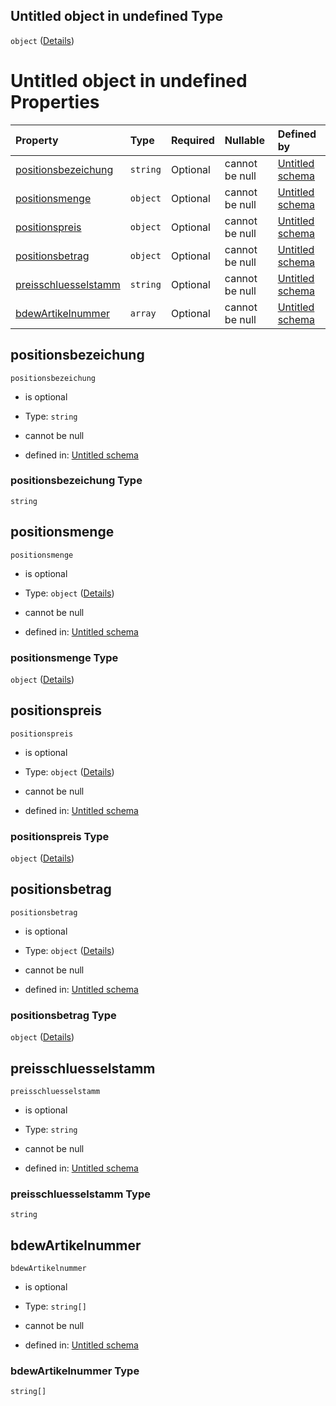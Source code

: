 ## Untitled object in undefined Type

`object` ([Details](angebotsposition.md))

# Untitled object in undefined Properties

| Property                                      | Type     | Required | Nullable       | Defined by                                                                                                                                                                                                    |
| :-------------------------------------------- | :------- | :------- | :------------- | :------------------------------------------------------------------------------------------------------------------------------------------------------------------------------------------------------------ |
| [positionsbezeichung](#positionsbezeichung)   | `string` | Optional | cannot be null | [Untitled schema](angebotsposition-properties-positionsbezeichung.md "https://raw.githubusercontent.com/conuti-gmbh/bo4e/main/schemas/v1/com/Angebotsposition.schema.json#/properties/positionsbezeichung")   |
| [positionsmenge](#positionsmenge)             | `object` | Optional | cannot be null | [Untitled schema](menge.md "https://raw.githubusercontent.com/conuti-gmbh/bo4e/main/schemas/v1/com/Menge.schema.json#/properties/positionsmenge")                                                             |
| [positionspreis](#positionspreis)             | `object` | Optional | cannot be null | [Untitled schema](preis.md "https://raw.githubusercontent.com/conuti-gmbh/bo4e/main/schemas/v1/com/Preis.schema.json#/properties/positionspreis")                                                             |
| [positionsbetrag](#positionsbetrag)           | `object` | Optional | cannot be null | [Untitled schema](betrag.md "https://raw.githubusercontent.com/conuti-gmbh/bo4e/main/schemas/v1/com/Betrag.schema.json#/properties/positionsbetrag")                                                          |
| [preisschluesselstamm](#preisschluesselstamm) | `string` | Optional | cannot be null | [Untitled schema](angebotsposition-properties-preisschluesselstamm.md "https://raw.githubusercontent.com/conuti-gmbh/bo4e/main/schemas/v1/com/Angebotsposition.schema.json#/properties/preisschluesselstamm") |
| [bdewArtikelnummer](#bdewartikelnummer)       | `array`  | Optional | cannot be null | [Untitled schema](bdewartikelnummer.md "https://raw.githubusercontent.com/conuti-gmbh/bo4e/main/schemas/v1/enum/BDEWArtikelnummer.schema.json#/properties/bdewArtikelnummer")                                 |

## positionsbezeichung



`positionsbezeichung`

*   is optional

*   Type: `string`

*   cannot be null

*   defined in: [Untitled schema](angebotsposition-properties-positionsbezeichung.md "https://raw.githubusercontent.com/conuti-gmbh/bo4e/main/schemas/v1/com/Angebotsposition.schema.json#/properties/positionsbezeichung")

### positionsbezeichung Type

`string`

## positionsmenge



`positionsmenge`

*   is optional

*   Type: `object` ([Details](menge.md))

*   cannot be null

*   defined in: [Untitled schema](menge.md "https://raw.githubusercontent.com/conuti-gmbh/bo4e/main/schemas/v1/com/Menge.schema.json#/properties/positionsmenge")

### positionsmenge Type

`object` ([Details](menge.md))

## positionspreis



`positionspreis`

*   is optional

*   Type: `object` ([Details](preis.md))

*   cannot be null

*   defined in: [Untitled schema](preis.md "https://raw.githubusercontent.com/conuti-gmbh/bo4e/main/schemas/v1/com/Preis.schema.json#/properties/positionspreis")

### positionspreis Type

`object` ([Details](preis.md))

## positionsbetrag



`positionsbetrag`

*   is optional

*   Type: `object` ([Details](betrag.md))

*   cannot be null

*   defined in: [Untitled schema](betrag.md "https://raw.githubusercontent.com/conuti-gmbh/bo4e/main/schemas/v1/com/Betrag.schema.json#/properties/positionsbetrag")

### positionsbetrag Type

`object` ([Details](betrag.md))

## preisschluesselstamm



`preisschluesselstamm`

*   is optional

*   Type: `string`

*   cannot be null

*   defined in: [Untitled schema](angebotsposition-properties-preisschluesselstamm.md "https://raw.githubusercontent.com/conuti-gmbh/bo4e/main/schemas/v1/com/Angebotsposition.schema.json#/properties/preisschluesselstamm")

### preisschluesselstamm Type

`string`

## bdewArtikelnummer



`bdewArtikelnummer`

*   is optional

*   Type: `string[]`

*   cannot be null

*   defined in: [Untitled schema](bdewartikelnummer.md "https://raw.githubusercontent.com/conuti-gmbh/bo4e/main/schemas/v1/enum/BDEWArtikelnummer.schema.json#/properties/bdewArtikelnummer")

### bdewArtikelnummer Type

`string[]`
